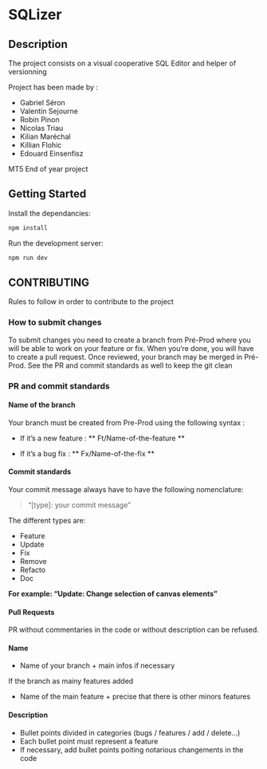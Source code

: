 # SQLizer

## Description
The project consists on a visual cooperative SQL Editor and helper of versionning

Project has been made by :
- Gabriel Séron
- Valentin Sejourne
- Robin Pinon
- Nicolas Triau
- Kilian Maréchal
- Killian Flohic
- Edouard Einsenfisz

MT5 End of year project

## Getting Started

Install the dependancies:
```bash
npm install
```

Run the development server:
```bash
npm run dev
```

## CONTRIBUTING

Rules to follow in order to contribute to the project

### How to submit changes

To submit changes you need to create a branch from Pré-Prod where you will be able to work on your feature or fix. When you’re done, you will have to create a pull request. Once reviewed, your branch may be merged in Pré-Prod. See the PR and commit standards as well to keep the git clean

### PR and commit standards

#### Name of the branch

Your branch must be created from Pre-Prod using the following syntax :

- If it’s a new feature :
** Ft/Name-of-the-feature **

- If it’s a bug fix :
** Fx/Name-of-the-fix **

#### Commit standards

Your commit message always have to have the following nomenclature:

> “[type]: your commit message”

The different types are:

- Feature
- Update
- Fix
- Remove
- Refacto
- Doc

**For example: “Update: Change selection of canvas elements”**

#### Pull Requests

PR without commentaries in the code or without description can be refused.

#### Name

- Name of your branch + main infos if necessary

If the branch as mainy features added

- Name of the main feature + precise that there is other minors features

#### Description

- Bullet points divided in categories (bugs / features / add / delete...)
- Each bullet point must represent a feature
- If necessary, add bullet points poiting notarious changements in the code
